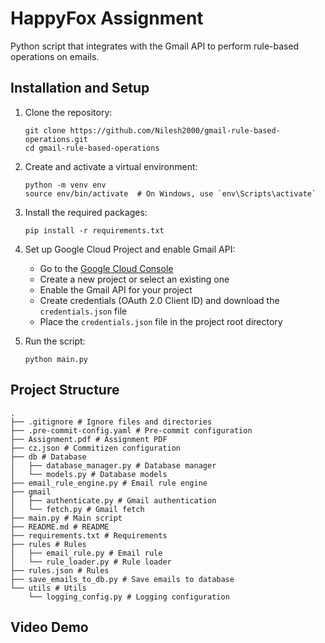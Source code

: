 # HappyFox Assignment

Python script that integrates with the Gmail API to perform rule-based operations on emails.

## Installation and Setup

1. Clone the repository:

   ```
   git clone https://github.com/Nilesh2000/gmail-rule-based-operations.git
   cd gmail-rule-based-operations
   ```

2. Create and activate a virtual environment:

   ```
   python -m venv env
   source env/bin/activate  # On Windows, use `env\Scripts\activate`
   ```

3. Install the required packages:

   ```
   pip install -r requirements.txt
   ```

4. Set up Google Cloud Project and enable Gmail API:

   - Go to the [Google Cloud Console](https://console.cloud.google.com/)
   - Create a new project or select an existing one
   - Enable the Gmail API for your project
   - Create credentials (OAuth 2.0 Client ID) and download the `credentials.json` file
   - Place the `credentials.json` file in the project root directory

5. Run the script:
   ```
   python main.py
   ```

## Project Structure

```
.
├── .gitignore # Ignore files and directories
├── .pre-commit-config.yaml # Pre-commit configuration
├── Assignment.pdf # Assignment PDF
├── cz.json # Commitizen configuration
├── db # Database
│   ├── database_manager.py # Database manager
│   └── models.py # Database models
├── email_rule_engine.py # Email rule engine
├── gmail
│   ├── authenticate.py # Gmail authentication
│   └── fetch.py # Gmail fetch
├── main.py # Main script
├── README.md # README
├── requirements.txt # Requirements
├── rules # Rules
│   ├── email_rule.py # Email rule
│   └── rule_loader.py # Rule loader
├── rules.json # Rules
├── save_emails_to_db.py # Save emails to database
└── utils # Utils
    └── logging_config.py # Logging configuration
```

## Video Demo
